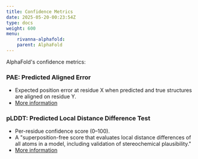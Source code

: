 ```yaml
---
title: Confidence Metrics
date: 2025-05-20-00:23:54Z
type: docs 
weight: 600
menu: 
    rivanna-alphafold:
    parent: AlphaFold
---
```


AlphaFold's confidence metrics: 

### **PAE: Predicted Aligned Error**
- Expected position error at residue X when predicted and true structures are aligned on residue Y.
- [More information](https://alphafold.ebi.ac.uk/entry/Q9Y223)

### **pLDDT: Predicted Local Distance Difference Test**
- Per-residue confidence score (0–100).
- A "superposition-free score that evaluates local distance differences of all atoms in a model, including validation of stereochemical plausibility."
- [More information](https://www.ncbi.nlm.nih.gov/pmc/articles/PMC3799472/)

